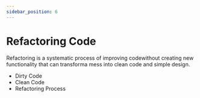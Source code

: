 ```yaml
---
sidebar_position: 6
---
```


# Refactoring Code

Refactoring is a systematic process of improving codewithout creating new functionality that can transforma mess into clean code and simple design.
- Dirty Code
- Clean Code
- Refactoring Process
